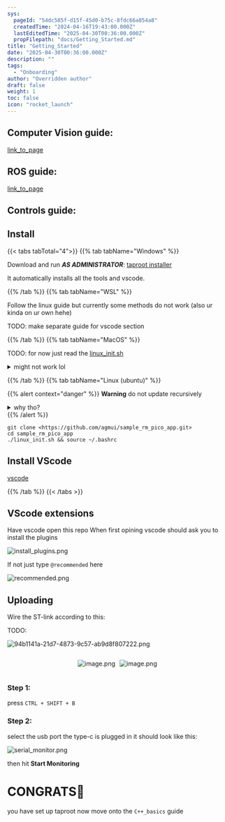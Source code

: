 ```yaml
---
sys:
  pageId: "54dc585f-d15f-45d0-b75c-8fdc66a854a8"
  createdTime: "2024-04-16T19:43:00.000Z"
  lastEditedTime: "2025-04-30T00:36:00.000Z"
  propFilepath: "docs/Getting_Started.md"
title: "Getting_Started"
date: "2025-04-30T00:36:00.000Z"
description: ""
tags:
  - "Onboarding"
author: "Overridden author"
draft: false
weight: 1
toc: false
icon: "rocket_launch"
---
```


## Computer Vision guide:

[link_to_page](86d45bc0-388b-4d26-8848-44f255f73d0e)

## ROS guide:

[link_to_page](3c76c1de-ec8f-46d6-8b0a-294005edc2d5)

## Controls guide:

## Install

{{< tabs tabTotal="4">}}
{{% tab tabName="Windows" %}}

Download and run _**AS ADMINISTRATOR**_: [taproot installer](https://github.com/Thornbots/TeachingFreshies/releases/tag/1.0)

It automatically installs all the tools and vscode.

{{% /tab %}}
{{% tab tabName="WSL" %}}

Follow the linux guide but currently some methods do not work (also ur kinda on ur own hehe)

TODO: make separate guide for vscode section

{{% /tab %}}
{{% tab tabName="MacOS" %}}

TODO: for now just read the [linux_init.sh](https://github.com/agmui/sample_rm_pico_app/blob/main/linux_init.sh)

<details>
<summary>might not work lol</summary>

`brew install libusb pkg-config`

Next install: [vscode](https://code.visualstudio.com/Download)

</details>

{{% /tab %}}
{{% tab tabName="Linux (ubuntu)" %}}

{{% alert context="danger" %}}
**Warning** do not update recursively
<details>
<summary>why tho?</summary>
There are some submodules that may go on for a while (like tinyusb) and I highly
recommend you don't need to get them.
If you want to see what submodules I update just look in `linux_init.sh`
</details>
{{% /alert %}}

```shell
git clone <https://github.com/agmui/sample_rm_pico_app.git>
cd sample_rm_pico_app
./linux_init.sh && source ~/.bashrc
```

## Install VScode

[vscode](https://code.visualstudio.com/Download)

{{% /tab %}}
{{< /tabs >}}

## VScode extensions

Have vscode open this repo
When first opining vscode should ask you to install the plugins

![install_plugins.png](https://prod-files-secure.s3.us-west-2.amazonaws.com/d518164a-d88e-44d1-a4ee-3adb3bd8bce0/89bd30f0-1825-4e77-867b-0a41ce370880/install_plugins.png?X-Amz-Algorithm=AWS4-HMAC-SHA256&X-Amz-Content-Sha256=UNSIGNED-PAYLOAD&X-Amz-Credential=ASIAZI2LB466VZKCAARL%2F20250528%2Fus-west-2%2Fs3%2Faws4_request&X-Amz-Date=20250528T181105Z&X-Amz-Expires=3600&X-Amz-Security-Token=IQoJb3JpZ2luX2VjELH%2F%2F%2F%2F%2F%2F%2F%2F%2F%2FwEaCXVzLXdlc3QtMiJHMEUCICzuZPvvrdwcSXYdG4%2BMYPWM3FCd3B00BLW%2FdpDu37O%2BAiEAjq7NdNOqm1nx05SERp%2Bewgy7B7WzzGdfkArXOxO9ppUq%2FwMIehAAGgw2Mzc0MjMxODM4MDUiDFYxiP4OseEgqSrySircA2xmrTi6ucQVGVl06ey6OdsL8dD8ohfkUmXDQXGf5P3BeQHpByJsIq5HLLoX76V%2FN1XjKKmDx1cID8hnotuqkCMSG2kCKAgGirqjRfdisHViuGVN5Q0TBOreKVXEtJpbpyhYfjFBOZ54GEKnu94zBX8h1eqzaG0Tk8Y%2Bu9SIVlTiXBFB1aF3kX%2FRmegCGRcJm5pMWJH%2BYkvdDFMoK5m85nXdfWEJGu%2BMtGmE%2Bmjgd7UvQDNJXAtRMb%2FEAMmrQKW9P0uMLdHiQKRMOKgLicb2UqK%2Bj2E%2BdBF6Mb6mhs1MqrKamGUcyEtjFb9Bf53V8c8dW5x89F7g%2FJPpFMouSNIwBO4fIedQ9rgc%2BXXOB7ehlDapwgpUkQH48LjKx%2BpijxUjGhyQDW9FKDrg8nUq7BVlfXVZXtfaRkbizoDd4FQquHkKmeWdnIm%2FGqP90qg4Ipfq8MflApQKvDkYkWJwl57EA61rWpElfSYiLn%2BcGNnKJGbgfnkp1kYYQW2f6NKoe8RCyOn9sohoiHFu8I3F7PaE3nVkt15iEWpcBYr8zVuO5E4JBr5PYaG%2B52bNvTlrVsGdovMk5A6GQn4dwhWKJ6t9kO5e9iwZoZ2u3vTJwyLTiWilZokYLPZyVzXzsjHTMNf43MEGOqUBgaU%2Bf%2B8VZDfN4OYVYcVGkr7HGjxN%2F0ADQC%2FsjsD2mFal%2BDxyjcEJnUCLMM9VC6burKkdJWSMZk%2B1%2Bx2AVuVWIZ9yNJbvdqP%2FbfgkL1fMMuWVRss6yqflDqImOdPzfNqHuiTBHoaSupGHm2ijOPgzBMMM%2BTFEZEwikpIfXYwmm%2BVm7OVgR6OwdWb8Nvn075KRJ7zoMZHm4Tg3cUIZUXDnDyrCsskX&X-Amz-Signature=1d7b7b694d05ff55fb799f93b74c4557dfa2731d9b00c64ed9fd703cdef4494c&X-Amz-SignedHeaders=host&x-id=GetObject)

If not just type `@recommended` here  

![recommended.png](https://prod-files-secure.s3.us-west-2.amazonaws.com/d518164a-d88e-44d1-a4ee-3adb3bd8bce0/61e661e9-5d85-4dfc-be0d-8d2097a5e793/recommended.png?X-Amz-Algorithm=AWS4-HMAC-SHA256&X-Amz-Content-Sha256=UNSIGNED-PAYLOAD&X-Amz-Credential=ASIAZI2LB466VZKCAARL%2F20250528%2Fus-west-2%2Fs3%2Faws4_request&X-Amz-Date=20250528T181105Z&X-Amz-Expires=3600&X-Amz-Security-Token=IQoJb3JpZ2luX2VjELH%2F%2F%2F%2F%2F%2F%2F%2F%2F%2FwEaCXVzLXdlc3QtMiJHMEUCICzuZPvvrdwcSXYdG4%2BMYPWM3FCd3B00BLW%2FdpDu37O%2BAiEAjq7NdNOqm1nx05SERp%2Bewgy7B7WzzGdfkArXOxO9ppUq%2FwMIehAAGgw2Mzc0MjMxODM4MDUiDFYxiP4OseEgqSrySircA2xmrTi6ucQVGVl06ey6OdsL8dD8ohfkUmXDQXGf5P3BeQHpByJsIq5HLLoX76V%2FN1XjKKmDx1cID8hnotuqkCMSG2kCKAgGirqjRfdisHViuGVN5Q0TBOreKVXEtJpbpyhYfjFBOZ54GEKnu94zBX8h1eqzaG0Tk8Y%2Bu9SIVlTiXBFB1aF3kX%2FRmegCGRcJm5pMWJH%2BYkvdDFMoK5m85nXdfWEJGu%2BMtGmE%2Bmjgd7UvQDNJXAtRMb%2FEAMmrQKW9P0uMLdHiQKRMOKgLicb2UqK%2Bj2E%2BdBF6Mb6mhs1MqrKamGUcyEtjFb9Bf53V8c8dW5x89F7g%2FJPpFMouSNIwBO4fIedQ9rgc%2BXXOB7ehlDapwgpUkQH48LjKx%2BpijxUjGhyQDW9FKDrg8nUq7BVlfXVZXtfaRkbizoDd4FQquHkKmeWdnIm%2FGqP90qg4Ipfq8MflApQKvDkYkWJwl57EA61rWpElfSYiLn%2BcGNnKJGbgfnkp1kYYQW2f6NKoe8RCyOn9sohoiHFu8I3F7PaE3nVkt15iEWpcBYr8zVuO5E4JBr5PYaG%2B52bNvTlrVsGdovMk5A6GQn4dwhWKJ6t9kO5e9iwZoZ2u3vTJwyLTiWilZokYLPZyVzXzsjHTMNf43MEGOqUBgaU%2Bf%2B8VZDfN4OYVYcVGkr7HGjxN%2F0ADQC%2FsjsD2mFal%2BDxyjcEJnUCLMM9VC6burKkdJWSMZk%2B1%2Bx2AVuVWIZ9yNJbvdqP%2FbfgkL1fMMuWVRss6yqflDqImOdPzfNqHuiTBHoaSupGHm2ijOPgzBMMM%2BTFEZEwikpIfXYwmm%2BVm7OVgR6OwdWb8Nvn075KRJ7zoMZHm4Tg3cUIZUXDnDyrCsskX&X-Amz-Signature=a9888393783db26fa1060cd41be8c285256bc6902830de6a53cbfe62f192cc58&X-Amz-SignedHeaders=host&x-id=GetObject)

## Uploading

Wire the ST-link according to this:

TODO:

![94b1141a-21d7-4873-9c57-ab9d8f807222.png](https://prod-files-secure.s3.us-west-2.amazonaws.com/d518164a-d88e-44d1-a4ee-3adb3bd8bce0/e5fad17d-ab82-4300-9f4c-505ab4b1202c/94b1141a-21d7-4873-9c57-ab9d8f807222.png?X-Amz-Algorithm=AWS4-HMAC-SHA256&X-Amz-Content-Sha256=UNSIGNED-PAYLOAD&X-Amz-Credential=ASIAZI2LB466VZKCAARL%2F20250528%2Fus-west-2%2Fs3%2Faws4_request&X-Amz-Date=20250528T181105Z&X-Amz-Expires=3600&X-Amz-Security-Token=IQoJb3JpZ2luX2VjELH%2F%2F%2F%2F%2F%2F%2F%2F%2F%2FwEaCXVzLXdlc3QtMiJHMEUCICzuZPvvrdwcSXYdG4%2BMYPWM3FCd3B00BLW%2FdpDu37O%2BAiEAjq7NdNOqm1nx05SERp%2Bewgy7B7WzzGdfkArXOxO9ppUq%2FwMIehAAGgw2Mzc0MjMxODM4MDUiDFYxiP4OseEgqSrySircA2xmrTi6ucQVGVl06ey6OdsL8dD8ohfkUmXDQXGf5P3BeQHpByJsIq5HLLoX76V%2FN1XjKKmDx1cID8hnotuqkCMSG2kCKAgGirqjRfdisHViuGVN5Q0TBOreKVXEtJpbpyhYfjFBOZ54GEKnu94zBX8h1eqzaG0Tk8Y%2Bu9SIVlTiXBFB1aF3kX%2FRmegCGRcJm5pMWJH%2BYkvdDFMoK5m85nXdfWEJGu%2BMtGmE%2Bmjgd7UvQDNJXAtRMb%2FEAMmrQKW9P0uMLdHiQKRMOKgLicb2UqK%2Bj2E%2BdBF6Mb6mhs1MqrKamGUcyEtjFb9Bf53V8c8dW5x89F7g%2FJPpFMouSNIwBO4fIedQ9rgc%2BXXOB7ehlDapwgpUkQH48LjKx%2BpijxUjGhyQDW9FKDrg8nUq7BVlfXVZXtfaRkbizoDd4FQquHkKmeWdnIm%2FGqP90qg4Ipfq8MflApQKvDkYkWJwl57EA61rWpElfSYiLn%2BcGNnKJGbgfnkp1kYYQW2f6NKoe8RCyOn9sohoiHFu8I3F7PaE3nVkt15iEWpcBYr8zVuO5E4JBr5PYaG%2B52bNvTlrVsGdovMk5A6GQn4dwhWKJ6t9kO5e9iwZoZ2u3vTJwyLTiWilZokYLPZyVzXzsjHTMNf43MEGOqUBgaU%2Bf%2B8VZDfN4OYVYcVGkr7HGjxN%2F0ADQC%2FsjsD2mFal%2BDxyjcEJnUCLMM9VC6burKkdJWSMZk%2B1%2Bx2AVuVWIZ9yNJbvdqP%2FbfgkL1fMMuWVRss6yqflDqImOdPzfNqHuiTBHoaSupGHm2ijOPgzBMMM%2BTFEZEwikpIfXYwmm%2BVm7OVgR6OwdWb8Nvn075KRJ7zoMZHm4Tg3cUIZUXDnDyrCsskX&X-Amz-Signature=9ed8362682e5d159a8e47df2a5cb3d426e6512d388d491f227eccbb2fcd32801&X-Amz-SignedHeaders=host&x-id=GetObject)

<div style="display: flex;flex-direction: row; column-gap:10px; max-width: 630px;justify-content: center;">
<div>

![image.png](https://prod-files-secure.s3.us-west-2.amazonaws.com/d518164a-d88e-44d1-a4ee-3adb3bd8bce0/210ecb78-1116-4d7b-b9b7-2292f66fa2c2/image.png?X-Amz-Algorithm=AWS4-HMAC-SHA256&X-Amz-Content-Sha256=UNSIGNED-PAYLOAD&X-Amz-Credential=ASIAZI2LB466SUXK3NQ3%2F20250528%2Fus-west-2%2Fs3%2Faws4_request&X-Amz-Date=20250528T181108Z&X-Amz-Expires=3600&X-Amz-Security-Token=IQoJb3JpZ2luX2VjELH%2F%2F%2F%2F%2F%2F%2F%2F%2F%2FwEaCXVzLXdlc3QtMiJHMEUCIQDva1Gj1Pw2Iz7ktvR8oimkbHec9%2Bg1LWmPwWvm79qgkgIgGhMpnCYJixTaID93Z3WSA%2BbTRBYYWbxjyn0DmkBUWEEq%2FwMIehAAGgw2Mzc0MjMxODM4MDUiDL8wbnIX%2Ftz7toRBtSrcA%2FXAPtvy8VGJlErNbGVisQ%2Bh%2FzW%2F5tlzfo2Gkeu679HRd4%2FjmQvWDvQCQx6%2F%2Bdtm7cWCwSypspDQFp2N%2BVMeiRsOEgPGX2d7smQGuqyiEMtn9BLLBS2kShcY7LWxsSaB9k8ZHz8DK3%2FcCATTpi%2FFMLba1ylMizcLp%2FjdT%2BtOPquQKwm27HBjaDxI1FcO28SK0Op14ha%2FfVCFNgErGlRU1fN6MbMVYQ7BadjKhRTTdyE7wXmi2EtaS6K%2BimloPzYaRC2Mg9yEU2whceHfaaCtJSuztFCHGr1uJxv9U%2FSofOk408UOF9eng78TOg6fYizBaC9mo%2Fzi8QZfWAEePXFHPAcuF3VjTjq%2B%2F2JkV8DABOY0cw%2BkmZ7Zv4LCbiy4H6q%2F0rbqvyZXQRQ2OVzCnByPIBu5m%2BMIfFNrw3l3RYq%2FlIgX3pV1UcqYirBEEUbEgUcjtBH2lXFw2MLK2pJ0UmYvJ7YakSJOA7HGMXIBcRUxDoshpv05cnq5WvA9hsxY9jV1aOVkleF2qXFXMAsgmlJwtKMBAVOQ4UaALRCiOhZ124iWCma%2FqL5DtAc58hOrZJgTQIQiwIkX3b1MrDZC2Hls2aD%2BhdA8kanA9LoUKnsqKA7%2Bf6Av4iaT0VU0%2Bn%2FyMM343MEGOqUBQ4CriAPc%2FurwEd0aZB1zuv7l7Jv6w5WXwVKWQl%2F0KR3jJPvgZqBmylJDBiFKtjA1eTw4msdAIYqb%2FBvp7q5flAXhdZelRIUDGlteJd1fEXxjA4P2VXPs8A2370wS9d4R6dqZL5iL%2FRjVy6k%2BoOU%2B5dg4kph%2FIl%2BxVwwvlqI3hAKH5uY5V9g8Ftf6L5BaVOeenShhM6hwQaQC8cvCboPQpJq3j3dc&X-Amz-Signature=6aa8e91c7210124e61513a14201bfbdf5b22244ae9c1cf2698b52783a96c3710&X-Amz-SignedHeaders=host&x-id=GetObject)

</div>
<div>

![image.png](https://prod-files-secure.s3.us-west-2.amazonaws.com/d518164a-d88e-44d1-a4ee-3adb3bd8bce0/33a0fd0f-8ca6-4a86-8e09-26e95ded1fff/image.png?X-Amz-Algorithm=AWS4-HMAC-SHA256&X-Amz-Content-Sha256=UNSIGNED-PAYLOAD&X-Amz-Credential=ASIAZI2LB466TU3HQH6O%2F20250528%2Fus-west-2%2Fs3%2Faws4_request&X-Amz-Date=20250528T181110Z&X-Amz-Expires=3600&X-Amz-Security-Token=IQoJb3JpZ2luX2VjELL%2F%2F%2F%2F%2F%2F%2F%2F%2F%2FwEaCXVzLXdlc3QtMiJGMEQCIFKlTAc9X66ACx6TUB3dLqqtIDutybv%2FSb6VhRKubf9fAiACS7WpyqEg2tXdpg625WIRLcjFF5V7evYND4%2BIwVKdPyr%2FAwh7EAAaDDYzNzQyMzE4MzgwNSIMo%2FeIWuxQOdckieVmKtwDOS71l9gW1UPjxxKt84jXM3YULEdbUcj3UnGgjwFuJy6BfMidb2G7nKtP7V8Dxt1Sum6aDJ3tSdGxFeFBw4MMyjlvMCNu%2FAsGKEsIGhlc%2Bie5u6%2BD2hHlo0CcJsjxKCFg2s4CE85EQMmoOcrbqm%2BBdJXebI3aVvrnD1yMJr220OSp2XT2VRjW49m4YNT6VnB56lZIxFMXCrhYqIuu8RqAnXrRPW8CbMUXM0jdFsUe5UXMBBh6KHpCl5IMN7BKM7H1cE2N6nZg7%2BVWHOEuDiLCZD4HjMpQO3b90CjQDMfOoeqTevCg4%2FAE3TENi5H5R8iTc0RRGNxpM5%2FHAo1RjoK8NnXLLWvE7O2y6%2Bdb9ktYs5MeqTYV9UPvmgjPMUQT6jfwmjoszL3gGzP6j8tgzCb4ctPzwRlPI3r2XE5y25U1%2B5uDi2DaecNlrELn%2Bb4NfIS5VNlGfk6kqiQo0iU6jrzjTg2r%2FxcNOCf%2BGSRcO%2FZP9pz1%2FtIboaboJXphkxnOcE0FxBmXJ2Pn3eQ%2FbSmO60mydzA%2Bi24O3W99AtcdfC14%2FqriMjxqOEtCcDSs4ctm62KpGy3Me8jbtaadk9l3LezEAwdr67FZmkpZquCrRQ3NkkIca%2BlDKT2f8sQvjmIwyI3dwQY6pgH0oy%2BQW5lDeJoKC6hpw8Hnnw6pnH6q6rt6m0WN9WjmkpjRWtTajUA8JChaGQFHurAY0zEtdPW9lccsDCqJyoW5ZUBIzB6E%2Bhx5jI4pPOn6hZ9Pr0BjYweTzxugaXmdmsVTAz2hitnDie81SaUoN5lScbdPa1LjrPBCtsXDORIIdH%2FDKb3%2BT1OIyrQWmbXMOFdd5jCUyYulfjIE9ZgFAztp%2F5%2Fz%2FDDy&X-Amz-Signature=8e40f65b9c144d16a6bf30c8d486d03252a078b8db8b61c57a2d9c2b163c99c0&X-Amz-SignedHeaders=host&x-id=GetObject)

</div>
</div>

### Step 1:

press `CTRL + SHIFT + B`

### Step 2:

select the usb port the type-c is plugged in it should look like this:

![serial_monitor.png](https://prod-files-secure.s3.us-west-2.amazonaws.com/d518164a-d88e-44d1-a4ee-3adb3bd8bce0/f03f4774-05d4-4393-b6a0-d5efb6d315ab/serial_monitor.png?X-Amz-Algorithm=AWS4-HMAC-SHA256&X-Amz-Content-Sha256=UNSIGNED-PAYLOAD&X-Amz-Credential=ASIAZI2LB466VZKCAARL%2F20250528%2Fus-west-2%2Fs3%2Faws4_request&X-Amz-Date=20250528T181105Z&X-Amz-Expires=3600&X-Amz-Security-Token=IQoJb3JpZ2luX2VjELH%2F%2F%2F%2F%2F%2F%2F%2F%2F%2FwEaCXVzLXdlc3QtMiJHMEUCICzuZPvvrdwcSXYdG4%2BMYPWM3FCd3B00BLW%2FdpDu37O%2BAiEAjq7NdNOqm1nx05SERp%2Bewgy7B7WzzGdfkArXOxO9ppUq%2FwMIehAAGgw2Mzc0MjMxODM4MDUiDFYxiP4OseEgqSrySircA2xmrTi6ucQVGVl06ey6OdsL8dD8ohfkUmXDQXGf5P3BeQHpByJsIq5HLLoX76V%2FN1XjKKmDx1cID8hnotuqkCMSG2kCKAgGirqjRfdisHViuGVN5Q0TBOreKVXEtJpbpyhYfjFBOZ54GEKnu94zBX8h1eqzaG0Tk8Y%2Bu9SIVlTiXBFB1aF3kX%2FRmegCGRcJm5pMWJH%2BYkvdDFMoK5m85nXdfWEJGu%2BMtGmE%2Bmjgd7UvQDNJXAtRMb%2FEAMmrQKW9P0uMLdHiQKRMOKgLicb2UqK%2Bj2E%2BdBF6Mb6mhs1MqrKamGUcyEtjFb9Bf53V8c8dW5x89F7g%2FJPpFMouSNIwBO4fIedQ9rgc%2BXXOB7ehlDapwgpUkQH48LjKx%2BpijxUjGhyQDW9FKDrg8nUq7BVlfXVZXtfaRkbizoDd4FQquHkKmeWdnIm%2FGqP90qg4Ipfq8MflApQKvDkYkWJwl57EA61rWpElfSYiLn%2BcGNnKJGbgfnkp1kYYQW2f6NKoe8RCyOn9sohoiHFu8I3F7PaE3nVkt15iEWpcBYr8zVuO5E4JBr5PYaG%2B52bNvTlrVsGdovMk5A6GQn4dwhWKJ6t9kO5e9iwZoZ2u3vTJwyLTiWilZokYLPZyVzXzsjHTMNf43MEGOqUBgaU%2Bf%2B8VZDfN4OYVYcVGkr7HGjxN%2F0ADQC%2FsjsD2mFal%2BDxyjcEJnUCLMM9VC6burKkdJWSMZk%2B1%2Bx2AVuVWIZ9yNJbvdqP%2FbfgkL1fMMuWVRss6yqflDqImOdPzfNqHuiTBHoaSupGHm2ijOPgzBMMM%2BTFEZEwikpIfXYwmm%2BVm7OVgR6OwdWb8Nvn075KRJ7zoMZHm4Tg3cUIZUXDnDyrCsskX&X-Amz-Signature=9fa23bf4aa06d79c049fff746a88d69048f9c00f5d09fadbd574f0d3787ed96b&X-Amz-SignedHeaders=host&x-id=GetObject)

then hit **Start Monitoring**

# CONGRATS🎉

you have set up taproot now move onto the `C++_basics` guide
